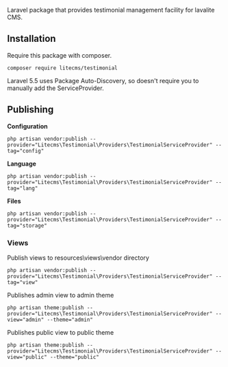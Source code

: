 Laravel package that provides testimonial management facility for lavalite CMS.

## Installation

Require this package with composer. 

    composer require litecms/testimonial

Laravel 5.5 uses Package Auto-Discovery, so doesn't require you to manually add the ServiceProvider.


## Publishing

**Configuration**

    php artisan vendor:publish --provider="Litecms\Testimonial\Providers\TestimonialServiceProvider" --tag="config"

**Language**

    php artisan vendor:publish --provider="Litecms\Testimonial\Providers\TestimonialServiceProvider" --tag="lang"

**Files**

    php artisan vendor:publish --provider="Litecms\Testimonial\Providers\TestimonialServiceProvider" --tag="storage"

### Views

Publish views to resources\views\vendor directory

    php artisan vendor:publish --provider="Litecms\Testimonial\Providers\TestimonialServiceProvider" --tag="view"

Publishes admin view to admin theme

    php artisan theme:publish --provider="Litecms\Testimonial\Providers\TestimonialServiceProvider" --view="admin" --theme="admin"

Publishes public view to public theme

    php artisan theme:publish --provider="Litecms\Testimonial\Providers\TestimonialServiceProvider" --view="public" --theme="public"